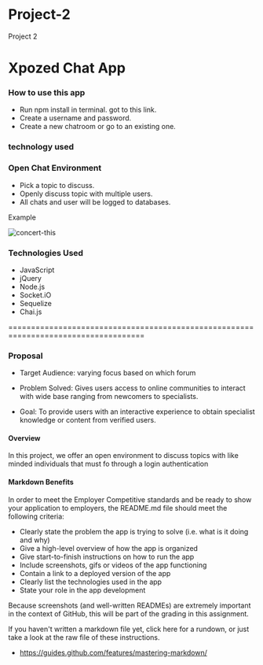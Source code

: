 # Project-2
Project 2

# Xpozed Chat App

### How to use this app
* Run npm install in terminal. got to this link.
* Create a username and password.
* Create a new chatroom or go to an existing one.
### technology used 

### Open Chat Environment
  * Pick a topic to discuss.
  * Openly discuss topic with multiple users.
  * All chats and user will be logged to databases.

Example

![concert-this](/images/concert-this.png)

### Technologies Used
  * JavaScript
  * jQuery
  * Node.js
  * Socket.iO
  * Sequelize
  * Chai.js


====================================================================================
### Proposal

* Target Audience: varying focus based on which forum

* Problem Solved: Gives users access to online communities to interact with wide base ranging from newcomers to specialists.

* Goal: To provide users with an interactive experience to obtain specialist knowledge or content from verified users.

#### Overview

In this project, we offer an open environment to discuss topics with like minded individuals that must fo through a login authentication

#### Markdown Benefits
In order to meet the Employer Competitive standards and be ready to show your application to employers, the README.md file should meet the following criteria:
* Clearly state the problem the app is trying to solve (i.e. what is it doing and why)
* Give a high-level overview of how the app is organized
* Give start-to-finish instructions on how to run the app
* Include screenshots, gifs or videos of the app functioning
* Contain a link to a deployed version of the app
* Clearly list the technologies used in the app
* State your role in the app development

Because screenshots (and well-written READMEs) are extremely important in the context of GitHub, this will be part of the grading in this assignment.

If you haven't written a markdown file yet, click here for a rundown, or just take a look at the raw file of these instructions.
* https://guides.github.com/features/mastering-markdown/